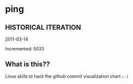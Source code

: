 # ping

## HISTORICAL ITERATION
2011-03-14

Incremented: 5033

## What is this?? 
Linux skills to hack the github commit visualization chart `;-)`
